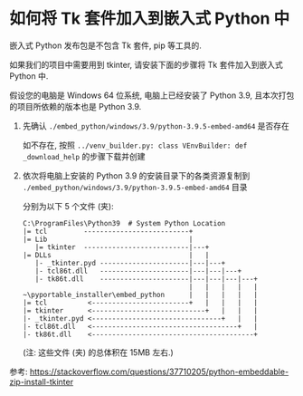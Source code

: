# 如何将 Tk 套件加入到嵌入式 Python 中

嵌入式 Python 发布包是不包含 Tk 套件, pip 等工具的.

如果我们的项目中需要用到 tkinter, 请安装下面的步骤将 Tk 套件加入到嵌入式 Python 中.

假设您的电脑是 Windows 64 位系统, 电脑上已经安装了 Python 3.9, 且本次打包的项目所依赖的版本也是 Python 3.9.

1. 先确认 `./embed_python/windows/3.9/python-3.9.5-embed-amd64` 是否存在

   如不存在, 按照 `../venv_builder.py: class VEnvBuilder: def _download_help` 的步骤下载并创建

2. 依次将电脑上安装的 Python 3.9 的安装目录下的各类资源复制到 `./embed_python/windows/3.9/python-3.9.5-embed-amd64` 目录

   分别为以下 5 个文件 (夹):

   ```
   C:\ProgramFiles\Python39  # System Python Location
   |= tcl         --------------------------+
   |= Lib                                   |
      |= tkinter  --------------------------|---+
   |= DLLs                                  |   |
      |- _tkinter.pyd ----------------------|---|---+
      |- tcl86t.dll   ----------------------|---|---|---+
      |- tk86t.dll    ----------------------|---|---|---|---+
                                            |   |   |   |   |
   ~\pyportable_installer\embed_python      |   |   |   |   |
   |= tcl          <------------------------+   |   |   |   |
   |= tkinter      <----------------------------+   |   |   |
   |- _tkinter.pyd <--------------------------------+   |   |
   |- tcl86t.dll   <------------------------------------+   |
   |- tk86t.dll    <----------------------------------------+
   ```

   (注: 这些文件 (夹) 的总体积在 15MB 左右.)

参考: https://stackoverflow.com/questions/37710205/python-embeddable-zip-install-tkinter
